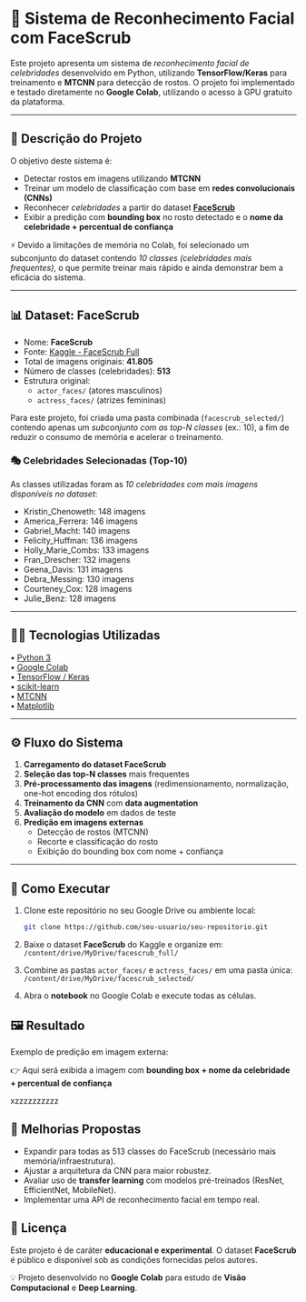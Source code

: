 # 🔎 Sistema de Reconhecimento Facial com FaceScrub

Este projeto apresenta um sistema de *reconhecimento facial de celebridades* desenvolvido em Python, utilizando **TensorFlow/Keras** para treinamento e **MTCNN** para detecção de rostos.   O projeto foi implementado e testado diretamente no **Google Colab**, utilizando o acesso à GPU gratuito da plataforma.

---
## 📌 Descrição do Projeto

O objetivo deste sistema é:
- Detectar rostos em imagens utilizando **MTCNN**  
- Treinar um modelo de classificação com base em **redes convolucionais (CNNs)**  
- Reconhecer *celebridades* a partir do dataset [**FaceScrub**](https://www.kaggle.com/datasets/rajnishe/facescrub-full)  
- Exibir a predição com **bounding box** no rosto detectado e o **nome da celebridade + percentual de confiança**

⚡ Devido a limitações de memória no Colab, foi selecionado um subconjunto do dataset contendo *10 classes (celebridades mais frequentes)*, o que permite treinar mais rápido e ainda demonstrar bem a eficácia do sistema.

---
## 📊 Dataset: FaceScrub

- Nome: **FaceScrub**  
- Fonte: [Kaggle - FaceScrub Full](https://www.kaggle.com/datasets/rajnishe/facescrub-full)  
- Total de imagens originais: **41.805**  
- Número de classes (celebridades): **513**  
- Estrutura original:
  - `actor_faces/` (atores masculinos)  
  - `actress_faces/` (atrizes femininas)  

Para este projeto, foi criada uma pasta combinada (`facescrub_selected/`) contendo apenas um *subconjunto com as top-N classes* (ex.: 10), a fim de reduzir o consumo de memória e acelerar o treinamento.

### 🎭 Celebridades Selecionadas (Top-10)

As classes utilizadas foram as *10 celebridades com mais imagens disponíveis no dataset*:
 - Kristin_Chenoweth: 148 imagens
 - America_Ferrera: 146 imagens
 - Gabriel_Macht: 140 imagens
 - Felicity_Huffman: 136 imagens
 - Holly_Marie_Combs: 133 imagens
 - Fran_Drescher: 132 imagens
 - Geena_Davis: 131 imagens
 - Debra_Messing: 130 imagens
 - Courteney_Cox: 128 imagens
 - Julie_Benz: 128 imagens

---

## 🧑‍💻 Tecnologias Utilizadas

• [Python 3](https://www.python.org/)  
• [Google Colab](https://colab.research.google.com/)  
• [TensorFlow / Keras](https://www.tensorflow.org/)  
• [scikit-learn](https://scikit-learn.org/stable/)  
• [MTCNN](https://github.com/ipazc/mtcnn)  
• [Matplotlib](https://matplotlib.org/)  

---

## ⚙️ Fluxo do Sistema

1. **Carregamento do dataset FaceScrub**  
2. **Seleção das top-N classes** mais frequentes  
3. **Pré-processamento das imagens** (redimensionamento, normalização, one-hot encoding dos rótulos)  
4. **Treinamento da CNN** com **data augmentation**  
5. **Avaliação do modelo** em dados de teste  
6. **Predição em imagens externas**  
   - Detecção de rostos (MTCNN)  
   - Recorte e classificação do rosto  
   - Exibição do bounding box com nome + confiança  

---

## 🚀 Como Executar

1. Clone este repositório no seu Google Drive ou ambiente local:
   ```bash
   git clone https://github.com/seu-usuario/seu-repositorio.git
   ```

2. Baixe o dataset **FaceScrub** do Kaggle e organize em:
        `/content/drive/MyDrive/facescrub_full/`
    
3. Combine as pastas `actor_faces/` e `actress_faces/` em uma pasta única:
    `/content/drive/MyDrive/facescrub_selected/`
    
4. Abra o **notebook** no Google Colab e execute todas as células.

## 🖼️ Resultado

Exemplo de predição em imagem externa:

👉 Aqui será exibida a imagem com **bounding box + nome da celebridade + percentual de confiança**

xzzzzzzzzzz

## 🔮 Melhorias Propostas
- Expandir para todas as 513 classes do FaceScrub (necessário mais memória/infraestrutura).
- Ajustar a arquitetura da CNN para maior robustez.
- Avaliar uso de **transfer learning** com modelos pré-treinados (ResNet, EfficientNet, MobileNet).
- Implementar uma API de reconhecimento facial em tempo real.

## 📜 Licença
Este projeto é de caráter **educacional e experimental**.   O dataset **FaceScrub** é público e disponível sob as condições fornecidas pelos autores.

💡 Projeto desenvolvido no **Google Colab** para estudo de **Visão Computacional** e **Deep Learning**.